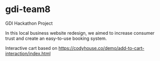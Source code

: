 # gdi-team8
GDI Hackathon Project

In this local business website redesign, we aimed to increase consumer trust and create an easy-to-use booking system.

Interactive cart based on https://codyhouse.co/demo/add-to-cart-interaction/index.html

